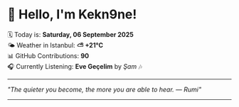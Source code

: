 # 👋 Hello, I'm Kekn9ne!

🗓️ Today is: **Saturday, 06 September 2025**  
🌤️ Weather in Istanbul: **⛅️  +21°C**  
📊 GitHub Contributions: **90**  
🎧 Currently Listening: **Eve Geçelim** by *Şam* 🎶

---

_"The quieter you become, the more you are able to hear. — *Rumi*"_

---
